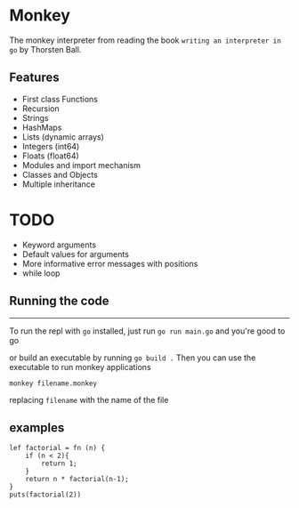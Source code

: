 # Monkey

The monkey interpreter from reading the book `writing an interpreter in go` by Thorsten Ball.
## Features
- First class Functions
- Recursion
- Strings
- HashMaps
- Lists (dynamic arrays)
- Integers (int64)
- Floats (float64)
- Modules and import mechanism
- Classes and Objects
- Multiple inheritance

# TODO
- Keyword arguments
- Default values for arguments
- More informative error messages with positions
- while loop

## Running the code
----------------------------
To run the repl with `go` installed, just run `go run main.go` and you're good to go

or build an executable by running `go build .`
Then you can use the executable to run monkey applications
```
monkey filename.monkey
``` 
replacing `filename` with the name of the file


## examples

```
lef factorial = fn (n) {
    if (n < 2){
        return 1;
    }
    return n * factorial(n-1);
}
puts(factorial(2))
```